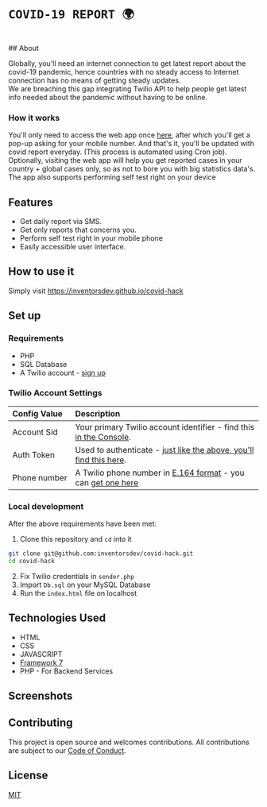 # `COVID-19 REPORT 🌍`
<br>
## About

Globally, you'll need an internet connection to get latest report about the covid-19 pandemic, hence countries with no steady access to Internet connection has no means of getting steady updates.
<br>
We are breaching this gap integrating Twilio API to help people get latest info needed about the pandemic without having to be online.

### How it works
You'll only need to access the  web app once [here](https://inventorsdev.github.io), after which you'll get a pop-up asking for your mobile number.
And that's it, you'll be updated with covid report everyday.
(This process is automated using Cron job).
<br>
Optionally, visiting the web app will help you get reported cases in your country + global cases only, so as not to bore you with big statistics data's.
<br>
The app also supports performing self test right on your device

## Features

- Get daily report via SMS.
- Get only reports that concerns you.
- Perform self test right in your mobile phone
- Easily accessible user interface.

## How to use it
Simply visit https://inventorsdev.github.io/covid-hack

## Set up

### Requirements

- PHP
- SQL Database
- A Twilio account - [sign up](https://www.twilio.com/try-twilio)

### Twilio Account Settings

| Config&nbsp;Value | Description                                                                                                                                                  |
| :---------------- | :----------------------------------------------------------------------------------------------------------------------------------------------------------- |
| Account&nbsp;Sid  | Your primary Twilio account identifier - find this [in the Console](https://www.twilio.com/console).                                                         |
| Auth&nbsp;Token   | Used to authenticate - [just like the above, you'll find this here](https://www.twilio.com/console).                                                         |
| Phone&nbsp;number | A Twilio phone number in [E.164 format](https://en.wikipedia.org/wiki/E.164) - you can [get one here](https://www.twilio.com/console/phone-numbers/incoming) |

### Local development

After the above requirements have been met:

1. Clone this repository and `cd` into it

```bash
git clone git@github.com:inventorsdev/covid-hack.git
cd covid-hack
```
2. Fix Twilio credentials in `sender.php`
3. Import `Db.sql` on your MySQL Database 
3. Run the `index.html` file on localhost

## Technologies Used
- HTML
- CSS
- JAVASCRIPT
- [Framework 7](http://framework7.io)
- PHP - For Backend Services

## Screenshots

## Contributing

This project is open source and welcomes contributions. All contributions are subject to our [Code of Conduct](https://github.com/inventorsdev/covid-hack/blob/master/CONTRIBUTING.md).

## License

[MIT](http://www.opensource.org/licenses/mit-license.html)
